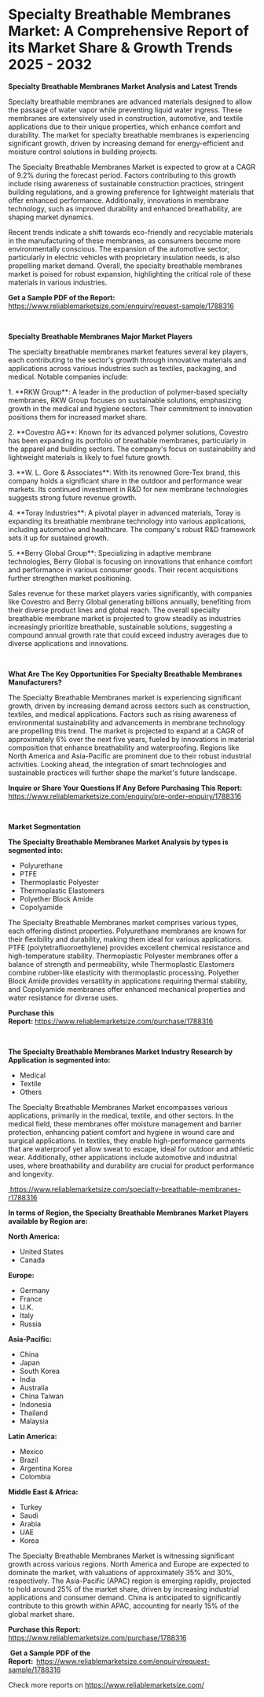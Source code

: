 <p><h1>Specialty Breathable Membranes Market: A Comprehensive Report of its Market Share & Growth Trends 2025 - 2032</h1></p><p><strong>Specialty Breathable Membranes Market Analysis and Latest Trends</strong></p>
<p><p>Specialty breathable membranes are advanced materials designed to allow the passage of water vapor while preventing liquid water ingress. These membranes are extensively used in construction, automotive, and textile applications due to their unique properties, which enhance comfort and durability. The market for specialty breathable membranes is experiencing significant growth, driven by increasing demand for energy-efficient and moisture control solutions in building projects. </p><p>The Specialty Breathable Membranes Market is expected to grow at a CAGR of 9.2% during the forecast period. Factors contributing to this growth include rising awareness of sustainable construction practices, stringent building regulations, and a growing preference for lightweight materials that offer enhanced performance. Additionally, innovations in membrane technology, such as improved durability and enhanced breathability, are shaping market dynamics.</p><p>Recent trends indicate a shift towards eco-friendly and recyclable materials in the manufacturing of these membranes, as consumers become more environmentally conscious. The expansion of the automotive sector, particularly in electric vehicles with proprietary insulation needs, is also propelling market demand. Overall, the specialty breathable membranes market is poised for robust expansion, highlighting the critical role of these materials in various industries.</p></p>
<p><strong>Get a Sample PDF of the Report:&nbsp;</strong> <a href="https://www.reliablemarketsize.com/enquiry/request-sample/1788316?utm_campaign=1836&utm_medium=2&utm_source=Github&utm_content=ia&utm_term=02022025&utm_id=specialty-breathable-membranes">https://www.reliablemarketsize.com/enquiry/request-sample/1788316</a></p>
<p>&nbsp;</p>
<p><strong>Specialty Breathable Membranes Major Market Players</strong></p>
<p><p>The specialty breathable membranes market features several key players, each contributing to the sector's growth through innovative materials and applications across various industries such as textiles, packaging, and medical. Notable companies include:</p><p>1. **RKW Group**: A leader in the production of polymer-based specialty membranes, RKW Group focuses on sustainable solutions, emphasizing growth in the medical and hygiene sectors. Their commitment to innovation positions them for increased market share.</p><p>2. **Covestro AG**: Known for its advanced polymer solutions, Covestro has been expanding its portfolio of breathable membranes, particularly in the apparel and building sectors. The company's focus on sustainability and lightweight materials is likely to fuel future growth.</p><p>3. **W. L. Gore & Associates**: With its renowned Gore-Tex brand, this company holds a significant share in the outdoor and performance wear markets. Its continued investment in R&D for new membrane technologies suggests strong future revenue growth.</p><p>4. **Toray Industries**: A pivotal player in advanced materials, Toray is expanding its breathable membrane technology into various applications, including automotive and healthcare. The company's robust R&D framework sets it up for sustained growth.</p><p>5. **Berry Global Group**: Specializing in adaptive membrane technologies, Berry Global is focusing on innovations that enhance comfort and performance in various consumer goods. Their recent acquisitions further strengthen market positioning.</p><p>Sales revenue for these market players varies significantly, with companies like Covestro and Berry Global generating billions annually, benefiting from their diverse product lines and global reach. The overall specialty breathable membrane market is projected to grow steadily as industries increasingly prioritize breathable, sustainable solutions, suggesting a compound annual growth rate that could exceed industry averages due to diverse applications and innovations.</p></p>
<p>&nbsp;</p>
<p><strong>What Are The Key Opportunities For Specialty Breathable Membranes Manufacturers?</strong></p>
<p><p>The Specialty Breathable Membranes market is experiencing significant growth, driven by increasing demand across sectors such as construction, textiles, and medical applications. Factors such as rising awareness of environmental sustainability and advancements in membrane technology are propelling this trend. The market is projected to expand at a CAGR of approximately 6% over the next five years, fueled by innovations in material composition that enhance breathability and waterproofing. Regions like North America and Asia-Pacific are prominent due to their robust industrial activities. Looking ahead, the integration of smart technologies and sustainable practices will further shape the market's future landscape.</p></p>
<p><strong>Inquire or Share Your Questions If Any Before Purchasing This Report:</strong> <a href="https://www.reliablemarketsize.com/enquiry/pre-order-enquiry/1788316?utm_campaign=1836&utm_medium=2&utm_source=Github&utm_content=ia&utm_term=02022025&utm_id=specialty-breathable-membranes">https://www.reliablemarketsize.com/enquiry/pre-order-enquiry/1788316</a></p>
<p>&nbsp;</p>
<p><strong>Market Segmentation</strong></p>
<p><strong>The Specialty Breathable Membranes Market Analysis by types is segmented into:</strong></p>
<p><ul><li>Polyurethane</li><li>PTFE</li><li>Thermoplastic Polyester</li><li>Thermoplastic Elastomers</li><li>Polyether Block Amide</li><li>Copolyamide</li></ul></p>
<p><p>The Specialty Breathable Membranes market comprises various types, each offering distinct properties. Polyurethane membranes are known for their flexibility and durability, making them ideal for various applications. PTFE (polytetrafluoroethylene) provides excellent chemical resistance and high-temperature stability. Thermoplastic Polyester membranes offer a balance of strength and permeability, while Thermoplastic Elastomers combine rubber-like elasticity with thermoplastic processing. Polyether Block Amide provides versatility in applications requiring thermal stability, and Copolyamide membranes offer enhanced mechanical properties and water resistance for diverse uses.</p></p>
<p><strong>Purchase this Report:&nbsp;</strong><a href="https://www.reliablemarketsize.com/purchase/1788316?utm_campaign=1836&utm_medium=2&utm_source=Github&utm_content=ia&utm_term=02022025&utm_id=specialty-breathable-membranes">https://www.reliablemarketsize.com/purchase/1788316</a></p>
<p>&nbsp;</p>
<p><strong>The Specialty Breathable Membranes Market Industry Research by Application is segmented into:</strong></p>
<p><ul><li>Medical</li><li>Textile</li><li>Others</li></ul></p>
<p><p>The Specialty Breathable Membranes Market encompasses various applications, primarily in the medical, textile, and other sectors. In the medical field, these membranes offer moisture management and barrier protection, enhancing patient comfort and hygiene in wound care and surgical applications. In textiles, they enable high-performance garments that are waterproof yet allow sweat to escape, ideal for outdoor and athletic wear. Additionally, other applications include automotive and industrial uses, where breathability and durability are crucial for product performance and longevity.</p></p>
<p><a href="https://www.reliablemarketsize.com/specialty-breathable-membranes-r1788316?utm_campaign=1836&utm_medium=2&utm_source=Github&utm_content=ia&utm_term=02022025&utm_id=specialty-breathable-membranes">&nbsp;https://www.reliablemarketsize.com/specialty-breathable-membranes-r1788316</a></p>
<p><strong>In terms of Region, the Specialty Breathable Membranes Market Players available by Region are:</strong></p>
<p>
    <p> <strong> North America: </strong>
        <ul>
            <li>United States</li>
            <li>Canada</li>
        </ul>
        </p> 
    <p> <strong> Europe: </strong>
        <ul>
            <li>Germany</li>
            <li>France</li>
            <li>U.K.</li>
            <li>Italy</li>
            <li>Russia</li>
        </ul>
        </p> 
    <p> <strong> Asia-Pacific: </strong>
        <ul>
            <li>China</li>
            <li>Japan</li>
            <li>South Korea</li>
            <li>India</li>
            <li>Australia</li>
            <li>China Taiwan</li>
            <li>Indonesia</li>
            <li>Thailand</li>
            <li>Malaysia</li>
        </ul>
        </p> 
    <p> <strong> Latin America: </strong>
        <ul>
            <li>Mexico</li>
            <li>Brazil</li>
            <li>Argentina Korea</li>
            <li>Colombia</li>
        </ul>
        </p> 
    <p> <strong> Middle East & Africa: </strong>
        <ul>
            <li>Turkey</li>
            <li>Saudi</li>
            <li>Arabia</li>
            <li>UAE</li>
            <li>Korea</li>
        </ul>
    </p>
    </p>
<p><p>The Specialty Breathable Membranes Market is witnessing significant growth across various regions. North America and Europe are expected to dominate the market, with valuations of approximately 35% and 30%, respectively. The Asia-Pacific (APAC) region is emerging rapidly, projected to hold around 25% of the market share, driven by increasing industrial applications and consumer demand. China is anticipated to significantly contribute to this growth within APAC, accounting for nearly 15% of the global market share.</p></p>
<p><strong>Purchase this Report: </strong><a href="https://www.reliablemarketsize.com/purchase/1788316?utm_campaign=1836&utm_medium=2&utm_source=Github&utm_content=ia&utm_term=02022025&utm_id=specialty-breathable-membranes">https://www.reliablemarketsize.com/purchase/1788316</a></p>
<p>&nbsp;<strong>Get a Sample PDF of the Report:&nbsp;&nbsp;</strong><a href="https://www.reliablemarketsize.com/enquiry/request-sample/1788316?utm_campaign=1836&utm_medium=2&utm_source=Github&utm_content=ia&utm_term=02022025&utm_id=specialty-breathable-membranes">https://www.reliablemarketsize.com/enquiry/request-sample/1788316</a></p>
<p><strong></strong></p>
<p>Check more reports on <a href="https://www.reliablemarketsize.com/?utm_campaign=1836&utm_medium=2&utm_source=Github&utm_content=ia&utm_term=02022025&utm_id=specialty-breathable-membranes">https://www.reliablemarketsize.com/</a></p>